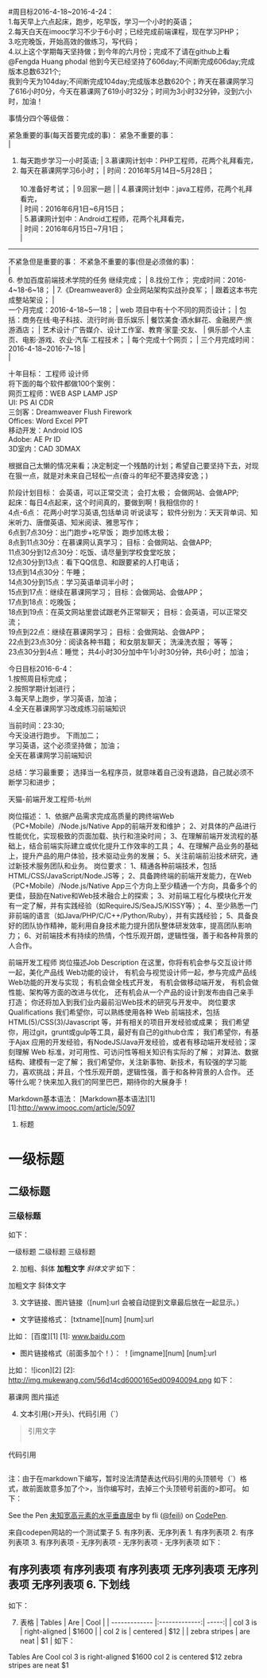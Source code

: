 #周目标2016-4-18~2016-4-24：<br/>
1.每天早上六点起床，跑步，吃早饭，学习一个小时的英语；<br/>
2.每天白天在imooc学习不少于6小时；已经完成前端课程，现在学习PHP；<br/>
3.吃完晚饭，开始高效的做练习，写代码；<br/>
4.以上这个学期每天坚持做；到今年的六月份；完成不了请在github上看@Fengda Huang  phodal  他到今天已经坚持了606day;不间断完成606day;完成版本总数6321个;<br/>
我到今天为104day;不间断完成104day;完成版本总数620个；昨天在慕课网学习了616小时0分，今天在慕课网了619小时32分；时间为3小时32分钟，没到六小时，加油！<br/>

事情分四个等级做： <br />


紧急重要的事(每天首要完成的事)：                      紧急不重要的事：                        <br />
                                                  |                                       <br />
1. 每天跑步学习一小时英语;                          | 3.慕课网计划中：PHP工程师，花两个礼拜看完，<br /> 
2. 每天在慕课网学习6小时；                          |   时间：2016年5月14日~5月28日；         <br />  
10.准备好考试；                                    |
9.回家一趟                                         | 
                                                  | 4.慕课网计划中：java工程师，花两个礼拜看完，<br />   |    时间：2016年6月1日~6月15日；          <br />
                                                  | 5.慕课网计划中：Android工程师，花两个礼拜看完，<br /> 
                                                  |    时间：2016年6月15日~7月1日；          <br />
                                                  |
                                       
---------------------------------------------------------------------------------------------------
 不紧急但是重要的事：                                 不紧急不重要的事(但是必须做的事)：   
                                                  |  
6. 参加百度前端技术学院的任务 继续完成；             |  8.找份工作；
 完成时间：2016-4~18-6~18；                        | 
7.《Dreamweaver8》企业网站架构实战孙良军；            |
 跟着这本书完成整站架设；                           |                   
 一个月完成：2016-4-18~5—18；                      |
 web 项目中有十个不同的网页设计；                   |
 包括：商务在线·电子科技、流行时尚·音乐娱乐           |
 餐饮美食·酒水鲜花、金融房产·旅游酒店；               |
 艺术设计·广告媒介、设计工作室、教育·家童·交友、        |
 俱乐部·个人主页、电影·游戏、农业·汽车·工程技术；      |
 每个完成十个网页；                                 |
 三个月完成时间：2016-4-18~2016-7~18               |                                         
                                                  |
 
十年目标：   工程师     设计师    <br />
将下面的每个软件都做100个案例： <br />
网页工程师：WEB  ASP  LAMP  JSP <br />
UI: PS  AI  CDR  <br />
三剑客：Dreamweaver  Flush  Firework <br />
Offices: Word   Excel  PPT  <br />
移动开发：Android  IOS <br />
Adobe: AE Pr ID  <br />
3D室内：CAD  3DMAX

根据自己太懒的情况来看；决定制定一个残酷的计划；希望自己要坚持下去，对现在狠一点，就是对未来自己轻松一点(奋斗的年纪不要选择安逸；) <br />

阶段计划目标： 会英语，可以正常交流； 会打太极； 会做网站、会做APP;     <br />
起床：每日4点起来，这个时间真的，要做到啊！我相信你的！ <br />
4点-6点： 花两小时学习英语,包括单词 听说读写； 软件分别为：天天背单词、知米听力、唐僧英语、知米阅读、雅思写作；<br />
6点到7点30分：出门跑步+吃早饭；    跑步加练太极；<br />
8点到11点30分：在慕课网认真学习； 目标：会做网站、会做APP;<br />
11点30分到12点30分：吃饭、请尽量到学校食堂吃放；<br />
12点30分到13点：看下QQ信息、和跟要紧的人打电话；<br />
13点到14点30分：午睡；<br />
14点30分到15点：学习英语单词半小时；<br />
15点到17点：继续在慕课网学习；   目标：会做网站、会做APP；<br />
17点到18点：吃晚饭；<br />
18点到19点：在英文网站里尝试跟老外正常聊天； 目标：会英语，可以正常交流；<br />
19点到22点：继续在慕课网学习；   目标：会做网站、会做APP；<br />
22点到23点30分：阅读各种书籍； 和女朋友聊天； 洗澡洗衣服； 等等；<br />
23点30分到4点：睡觉；  共4小时30分加中午1小时30分钟，共6小时；  加油；<br />

今日目标2016-6-4：<br/>
1.按照周目标完成；<br/>
2.按照学期计划进行；<br/>
3.每天早上跑步，学习英语，加油； <br/>
4.全天在慕课网学习改成练习前端知识<br />

当前时间：23:30;   <br/>
今天没进行跑步。 下雨加二； <br />
学习英语，这个必须坚持做； 加油； <br/>
全天在慕课网学习前端知识<br/>

总结：学习最重要；  选择当一名程序员，就意味着自己没有退路，自己就必须不断学习和进步； <br />


天猫-前端开发工程师-杭州

岗位描述：
1、依据产品需求完成高质量的跨终端Web（PC+Mobile）/Node.js/Native App的前端开发和维护； 
2、对具体的产品进行性能优化，实现极致的页面加载、执行和渲染时间； 
3、在理解前端开发流程的基础上，结合前端实际建立或优化提升工作效率的工具； 
4、在理解产品业务的基础上，提升产品的用户体验，技术驱动业务的发展； 
5、关注前端前沿技术研究，通过新技术服务团队和业务。
岗位要求：
1、精通各种前端技术，包括HTML/CSS/JavaScript/Node.JS等； 
2、具备跨终端的前端开发能力，在Web（PC+Mobile）/Node.js/Native App三个方向上至少精通一个方向，具备多个的更佳，鼓励在Native和Web技术融合上的探索； 
3、对前端工程化与模块化开发有一定了解，并有实践经验（如RequireJS/SeaJS/KISSY等）； 
4、至少熟悉一门非前端的语言（如Java/PHP/C/C++/Python/Ruby），并有实践经验； 
5、具备良好的团队协作精神，能利用自身技术能力提升团队整体研发效率，提高团队影响力； 
6、对前端技术有持续的热情，个性乐观开朗，逻辑性强，善于和各种背景的人合作。

前端开发工程师
岗位描述Job Description
在这里，你将有机会参与交互设计师一起，美化产品线 Web功能的设计， 
有机会与视觉设计师一起，参与完成产品线 Web功能的开发与实现； 
有机会做全栈式开发， 
有机会做移动端开发， 
有机会做性能、架构等方面的改进与优化， 
还有机会从一个产品的设计到发布由自己亲手打造； 
你还将加入到我们业内最前沿Web技术的研究与开发中。
岗位要求Qualifications
我们希望你，可以熟练使用各种 Web 前端技术，包括HTML(5)/CSS(3)/Javascript 等，并有相关的项目开发经验或成果；
我们希望你，用过git，grunt或gulp等工具，最好有自己的github仓库； 
我们希望你，有基于Ajax 应用的开发经验，有NodeJS/Java开发经验，或者有移动端开发经验；深刻理解 Web 标准，对可用性、可访问性等相关知识有实际的了解； 对算法、数据结构、建模有一定了解； 
我们希望你，关注新事物、新技术，有较强的学习能力，喜欢挑战；并且，个性乐观开朗，逻辑性强，善于和各种背景的人合作。 
还等什么呢？快来加入我们的阿里巴巴，期待你的大展身手！

Markdown基本语法：
[Markdown基本语法][1]
[1]:http://www.imooc.com/article/5097

1. 标题
# 一级标题
## 二级标题
### 三级标题
如下：

一级标题
二级标题
三级标题

2. 加粗、斜体
**加粗文字**
*斜体文字*
如下：

加粗文字
斜体文字

3. 文字链接、图片链接（[num]:url 会被自动提到文章最后放在一起显示。）
* 文字链接格式：
[txtname][num]
[num]:url

比如：
[百度][1]
[1]: www.baidu.com

* 图片链接格式（前面多加个！）：
！[imgname][num]
[num]:url

比如：
![icon][2]
[2]: http://img.mukewang.com/56d14cd6000165ed00940094.png
如下：

慕课网
图片描述

4. 文本引用(>开头)、代码引用（`）
> 引用文字
> ```
代码引用
> ```
注：由于在markdown下编写，暂时没法清楚表达代码引用的头顶顿号（`）格式，故前面故意多加了个>，当你编写时，去掉三个头顶顿号前面的>即可。
如下：

<p data-height="268" data-theme-id="0" data-slug-hash="obabXz" data-default-tab="result" data-user="feili" class='codepen'>
See the Pen <a href='http://codepen.io/feili/pen/obabXz/'>未知宽高元素的水平垂直居中</a> by fli (<a href='http://codepen.io/feili'>@feili</a>) on <a href='http://codepen.io'>CodePen</a>.
</p>
<script async src="//assets.codepen.io/assets/embed/ei.js"></script>
来自codepen网站的一个测试栗子
5. 有序列表、无序列表
 1. 有序列表项
 2. 有序列表项
 3. 有序列表项
 - 无序列表项
 - 无序列表项
 - 无序列表项
如下：

有序列表项
有序列表项
有序列表项
无序列表项
无序列表项
无序列表项
6. 下划线
----------
如下：

7. 表格
| Tables        | Are           | Cool  |
| ------------- |:-------------:| -----:|
| col 3 is      | right-aligned | $1600 |
| col 2 is      | centered      |   $12 |
| zebra stripes | are neat      |    $1 |
如下：

Tables  Are Cool
col 3 is    right-aligned   $1600
col 2 is    centered    $12
zebra stripes   are neat    $1
